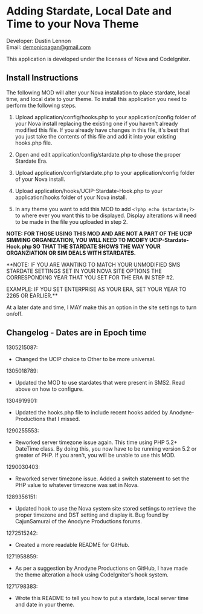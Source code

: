 Adding Stardate, Local Date and Time to your Nova Theme
=======================================================
Developer: Dustin Lennon<br />
Email: <demonicpagan@gmail.com>

This application is developed under the licenses of Nova and CodeIgniter.

Install Instructions
--------------------
The following MOD will alter your Nova installation to place stardate, local time, and local date to your theme.
To install this application you need to perform the following steps.

1. Upload application/config/hooks.php to your application/config folder of your Nova install replacing 
the existing one if you haven't already modified this file. If you already have changes in this file, it's best 
that you just take the contents of this file and add it into your existing hooks.php file.

2. Open and edit application/config/stardate.php to chose the proper Stardate Era.

3. Upload application/config/stardate.php to your application/config folder of your Nova install.

4. Upload application/hooks/UCIP-Stardate-Hook.php to your application/hooks folder of your Nova install.

5. In any theme you want to add this MOD to add `<?php echo $stardate;?>` to where ever you want this to be displayed.
Display alterations will need to be made in the file you uploaded in step 2.

**NOTE: FOR THOSE USING THIS MOD AND ARE NOT A PART OF THE UCIP SIMMING ORGANIZATION, YOU WILL NEED TO MODIFY UCIP-Stardate-Hook.php
SO THAT THE STARDATE SHOWS THE WAY YOUR ORGANZIATION OR SIM DEALS WITH STARDATES.**

**NOTE: IF YOU ARE WANTING TO MATCH YOUR UNMODIFIED SMS STARDATE SETTINGS SET IN YOUR NOVA SITE OPTIONS THE CORRESPONDING YEAR THAT YOU
SET FOR THE ERA IN STEP #2.

EXAMPLE: IF YOU SET ENTERPRISE AS YOUR ERA, SET YOUR YEAR TO 2265 OR EARLIER.**



At a later date and time, I MAY make this an option in the site settings to turn on/off.

Changelog - Dates are in Epoch time
-----------------------------------
1305215087:

*	Changed the UCIP choice to Other to be more universal.

1305018789:

*	Updated the MOD to use stardates that were present in SMS2. Read above on how to configure.

1304919901:

*	Updated the hooks.php file to include recent hooks added by Anodyne-Productions that I missed.

1290255553:

*	Reworked server timezone issue again. This time using PHP 5.2+ DateTime class. By doing this, you now have to be running version 5.2 or greater of PHP. If you aren't, you will be unable to use this MOD.

1290030403:

*	Reworked server timezone issue. Added a switch statement to set the PHP value to whatever timezone was set in Nova.

1289356151:

*	Updated hook to use the Nova system site stored settings to retrieve the proper timezone and DST setting and display it.
Bug found by CajunSamurai of the Anodyne Productions forums.


1272515242:

*	Created a more readable README for GitHub.

1271958859:

*	As per a suggestion by Anodyne Productions on GitHub, I have made the theme alteration a hook using
CodeIgniter's hook system.

1271798383:

*	Wrote this README to tell you how to put a stardate, local server time and date in your theme.
